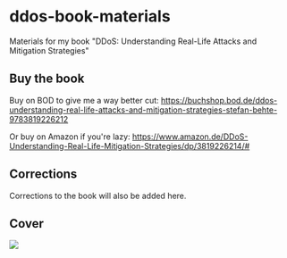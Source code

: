 # ddos-book-materials
Materials for my book "DDoS: Understanding Real-Life Attacks and Mitigation Strategies"

## Buy the book

Buy on BOD to give me a way better cut: https://buchshop.bod.de/ddos-understanding-real-life-attacks-and-mitigation-strategies-stefan-behte-9783819226212

Or buy on Amazon if you're lazy: https://www.amazon.de/DDoS-Understanding-Real-Life-Mitigation-Strategies/dp/3819226214/#

## Corrections

Corrections to the book will also be added here.

## Cover

<img src="https://github.com/craig/ddos-book-materials/cover.jpg" />
